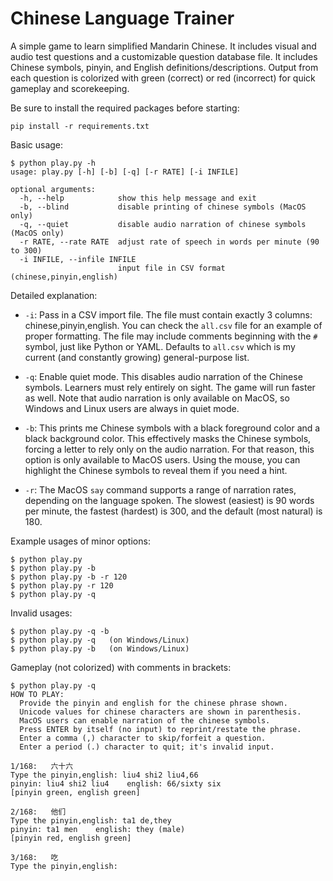# Chinese Language Trainer
A simple game to learn simplified Mandarin Chinese. It includes visual and
audio test questions and a customizable question database file. It includes
Chinese symbols, pinyin, and English definitions/descriptions. Output from
each question is colorized with green (correct) or red (incorrect) for
quick gameplay and scorekeeping.

Be sure to install the required packages before starting:
```
pip install -r requirements.txt
```

Basic usage:
```
$ python play.py -h
usage: play.py [-h] [-b] [-q] [-r RATE] [-i INFILE]

optional arguments:
  -h, --help            show this help message and exit
  -b, --blind           disable printing of chinese symbols (MacOS only)
  -q, --quiet           disable audio narration of chinese symbols (MacOS only)
  -r RATE, --rate RATE  adjust rate of speech in words per minute (90 to 300)
  -i INFILE, --infile INFILE
                        input file in CSV format (chinese,pinyin,english)
```

Detailed explanation:
  * `-i`: Pass in a CSV import file. The file must contain exactly 3 columns:
          chinese,pinyin,english. You can check the `all.csv` file for an
          example of proper formatting. The file may include comments beginning
          with the `#` symbol, just like Python or YAML.  Defaults to `all.csv`
          which is my current (and constantly growing) general-purpose list.

  * `-q`: Enable quiet mode. This disables audio narration of the Chinese
          symbols. Learners must rely entirely on sight. The game will
          run faster as well. Note that audio narration is only available
          on MacOS, so Windows and Linux users are always in quiet mode.

  * `-b`: This prints me Chinese symbols with a black foreground color and
          a black background color. This effectively masks the Chinese
          symbols, forcing a letter to rely only on the audio narration. For
          that reason, this option is only available to MacOS users. Using
          the mouse, you can highlight the Chinese symbols to reveal them if
          you need a hint.

  * `-r`: The MacOS `say` command supports a range of narration rates,
          depending on the language spoken. The slowest (easiest) is 90
          words per minute, the fastest (hardest) is 300, and the default
          (most natural) is 180.

Example usages of minor options:
```
$ python play.py
$ python play.py -b
$ python play.py -b -r 120
$ python play.py -r 120
$ python play.py -q
```

Invalid usages:
```
$ python play.py -q -b
$ python play.py -q   (on Windows/Linux)
$ python play.py -b   (on Windows/Linux)
```

Gameplay (not colorized) with comments in brackets:
```
$ python play.py -q
HOW TO PLAY:
  Provide the pinyin and english for the chinese phrase shown.
  Unicode values for chinese characters are shown in parenthesis.
  MacOS users can enable narration of the chinese symbols.
  Press ENTER by itself (no input) to reprint/restate the phrase.
  Enter a comma (,) character to skip/forfeit a question.
  Enter a period (.) character to quit; it's invalid input.

1/168:   六十六
Type the pinyin,english: liu4 shi2 liu4,66
pinyin: liu4 shi2 liu4    english: 66/sixty six
[pinyin green, english green]

2/168:   他们
Type the pinyin,english: ta1 de,they
pinyin: ta1 men    english: they (male)
[pinyin red, english green]

3/168:   吃
Type the pinyin,english:
```
